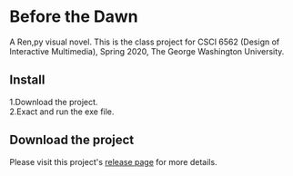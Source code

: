 # Before the Dawn
A Ren,py visual novel.
This is the class project for CSCI 6562 (Design of Interactive Multimedia), Spring 2020, The George Washington University.

## Install
1.Download the project.<br>
2.Exact and run the exe file.

## Download the project
Please visit this project's [release page](https://github.com/ChrysalisL/BeforeTheDawn/releases) for more details.<br>
